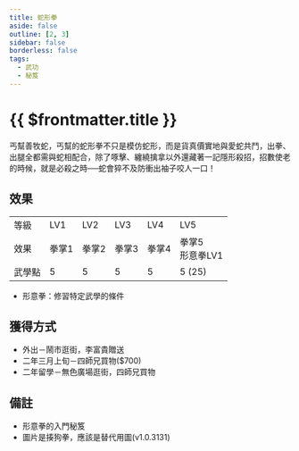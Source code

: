```yaml
---
title: 蛇形拳
aside: false
outline: [2, 3]
sidebar: false
borderless: false
tags:
  - 武功
  - 秘笈
---
```


# {{ $frontmatter.title }}

<BookItemIcon :size="`medium`" :needLink="false" :no="4008"></BookItemIcon>

丐幫善牧蛇，丐幫的蛇形拳不只是模仿蛇形，而是貨真價實地與愛蛇共鬥，出拳、出腿全都需與蛇相配合，除了啄擊、纏繞擒拿以外還藏著一記隱形殺招，招數使老的時候，就是必殺之時──蛇會猝不及防衝出袖子咬人一口！
<br clear="all" />

## 效果

<table>
    <tr>
        <td>等級</td>
        <td>LV1</td>
        <td>LV2</td>
        <td>LV3</td>
        <td>LV4</td>
        <td>LV5</td>
    </tr>
    <tr>
        <td>效果</td>
        <td>拳掌1</td>
        <td>拳掌2</td>
        <td>拳掌3</td>
        <td>拳掌4</td>
        <td>拳掌5<br>形意拳LV1</td>
    </tr>
    <tr>
        <td>武學點</td>
        <td>5</td>
        <td>5</td>
        <td>5</td>
        <td>5</td>
        <td>5 (25)</td>
    </tr>
</table>

- 形意拳：修習特定武學的條件

## 獲得方式

- 外出－鬧市逛街，李富貴贈送
- 二年三月上旬－四師兄買物($700)
- 二年留學－無色廣場逛街，四師兄買物

## 備註

- 形意拳的入門秘笈
- 圖片是揍狗拳，應該是替代用圖(v1.0.3131)
